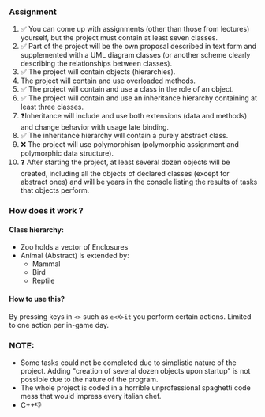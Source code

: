 ### Assignment
1. ✅ You can come up with assignments (other than those from lectures) yourself, but the project must contain at least seven
   classes.
2. ✅ Part of the project will be the own proposal described in text form and supplemented with a UML diagram
   classes (or another scheme clearly describing the relationships between classes).
3. ✅ The project will contain objects (hierarchies).
4. The project will contain and use overloaded methods.
5. ✅ The project will contain and use a class in the role of an object.
6. ✅ The project will contain and use an inheritance hierarchy containing at least three classes.
7. ❓Inheritance will include and use both extensions (data and methods) and change behavior with usage
   late binding.
8. ✅ The inheritance hierarchy will contain a purely abstract class.
9. ❌ The project will use polymorphism (polymorphic assignment and polymorphic data structure).
10. ❓ After starting the project, at least several dozen objects will be created, including all the objects
    of declared classes (except for abstract ones) and will be years in the console listing
    the results of tasks that objects perform.

### How does it work ?
#### Class hierarchy:
- Zoo holds a vector of Enclosures
- Animal (Abstract) is extended by:
  - Mammal 
  - Bird
  - Reptile
#### How to use this?
By pressing keys in `<>` such as `e<X>it` you perform certain actions. Limited to one action per in-game day.
### NOTE:
- Some tasks could not be completed due to simplistic nature of the project. Adding "creation of several dozen objects upon startup"
is not possible due to the nature of the program. 
- The whole project is coded in a horrible unprofessional spaghetti code mess that would impress every italian chef.
- C++👎